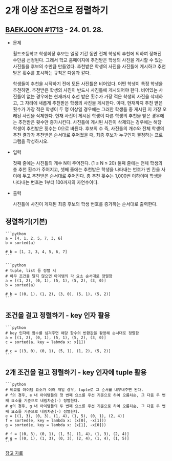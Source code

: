 # 2개 이상 조건으로 정렬하기

## [BAEKJOON #1713](https://www.acmicpc.net/problem/1713) - 24. 01. 28.

* 문제

    월드초등학교 학생회장 후보는 일정 기간 동안 전체 학생의 추천에 의하여 정해진 수만큼 선정된다. 그래서 학교 홈페이지에 추천받은 학생의 사진을 게시할 수 있는 사진틀을 후보의 수만큼 만들었다. 추천받은 학생의 사진을 사진틀에 게시하고 추천받은 횟수를 표시하는 규칙은 다음과 같다.

    학생들이 추천을 시작하기 전에 모든 사진틀은 비어있다.
    어떤 학생이 특정 학생을 추천하면, 추천받은 학생의 사진이 반드시 사진틀에 게시되어야 한다.
    비어있는 사진틀이 없는 경우에는 현재까지 추천 받은 횟수가 가장 적은 학생의 사진을 삭제하고, 그 자리에 새롭게 추천받은 학생의 사진을 게시한다. 이때, 현재까지 추천 받은 횟수가 가장 적은 학생이 두 명 이상일 경우에는 그러한 학생들 중 게시된 지 가장 오래된 사진을 삭제한다.
    현재 사진이 게시된 학생이 다른 학생의 추천을 받은 경우에는 추천받은 횟수만 증가시킨다.
    사진틀에 게시된 사진이 삭제되는 경우에는 해당 학생이 추천받은 횟수는 0으로 바뀐다.
    후보의 수 즉, 사진틀의 개수와 전체 학생의 추천 결과가 추천받은 순서대로 주어졌을 때, 최종 후보가 누구인지 결정하는 프로그램을 작성하시오.

* 입력

    첫째 줄에는 사진틀의 개수 N이 주어진다. (1 ≤ N ≤ 20) 둘째 줄에는 전체 학생의 총 추천 횟수가 주어지고, 셋째 줄에는 추천받은 학생을 나타내는 번호가 빈 칸을 사이에 두고 추천받은 순서대로 주어진다. 총 추천 횟수는 1,000번 이하이며 학생을 나타내는 번호는 1부터 100까지의 자연수이다.

* 출력

    사진틀에 사진이 게재된 최종 후보의 학생 번호를 증가하는 순서대로 출력한다.



## 정렬하기(기본)

    ```python
    a = [4, 1, 2, 5, 7, 3, 6]
    b = sorted(a)

    # b = [1, 2, 3, 4, 5, 6, 7]
    ```

    ```python
    # tuple, list 등 정렬 시
    # 아무 조건을 달지 않으면 아이템의 각 요소 순서대로 정렬함
    a = [(1, 2), (0, 1), (5, 1), (5, 2), (3, 0)]
    b = sorted(a)

    # b = [(0, 1), (1, 2), (3, 0), (5, 1), (5, 2)]
    ```

## 조건을 걸고 정렬하기 - key 인자 활용

    ```python
    # key 인자에 함수를 넘겨주면 해당 함수의 반환값을 활용해 순서대로 정렬함
    a = [(1, 2), (0, 1), (5, 1), (5, 2), (3, 0)]    
    c = sorted(a, key = labmda x: x[1])

    # c = [(3, 0), (0, 1), (5, 1), (1, 2), (5, 2)]
    ```

## 2개 조건을 걸고 정렬하기 - key 인자에 tuple 활용

    ```python
    # 비교할 아이템 요소가 여러 개일 경우, tuple로 그 순서를 내부내주면 된다.
    # f의 경우, e 내 아이템들의 첫 번째 요소를 우선 기준으로 하여 오름차순, 그 다음 두 번째 요소를 기준으로 내림차순(-) 정렬한다.
    # g의 경우, g 내 아이템들의 두 번째 요소를 우선 기준으로 하여 오름차순, 그 다음 두 번째 요소를 기준으로 내림차순(-) 정렬한다.
    e = [(1, 3), (0, 3), (1, 4), (1, 5), (0, 1), (2, 4)]
    f = sorted(e, key = lambda x: (x[0], -x[1]))
    g = sorted(e, key = lambda x: (x[1], -x[0]))

    # f = [(0, 3), (0, 1), (1, 5), (1, 4), (1, 3), (2, 4)]
    # g = [(0, 1), (1, 3), (0, 3), (2, 4), (1, 4), (1, 5)]
    ```

[참고 자료](https://dailyheumsi.tistory.com/67)